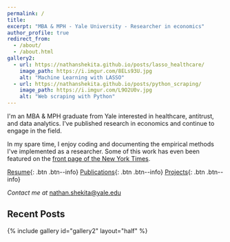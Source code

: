 ```yaml
---
permalink: /
title:
excerpt: "MBA & MPH - Yale University - Researcher in economics"
author_profile: true
redirect_from: 
  - /about/
  - /about.html
gallery2:
  - url: https://nathanshekita.github.io/posts/lasso_healthcare/
    image_path: https://i.imgur.com/8ELs93U.jpg
    alt: "Machine Learning with LASSO"
  - url: https://nathanshekita.github.io/posts/python_scraping/
    image_path: https://i.imgur.com/L9O2U0v.jpg
    alt: "Web scraping with Python"
---
```

I'm an MBA & MPH graduate from Yale interested in healthcare, antitrust, and data analytics. I've published research in economics and continue to engage in the field. 

In my spare time, I enjoy coding and documenting the empirical methods I've implemented as a researcher. Some of this work has even been featured on the [front page of the New York Times](https://www.nytimes.com/2017/07/24/upshot/the-company-behind-many-surprise-emergency-room-bills.html). 

[Resume](https://nathanshekita.github.io/shekita_resume_2020.pdf){: .btn .btn--info} 
[Publications](https://nathanshekita.github.io/publications/){: .btn .btn--info}
[Projects](https://nathanshekita.github.io/year-archive/){: .btn .btn--info}

*Contact me at* [nathan.shekita@yale.edu](mailto:nathan.shekita@yale.edu)  

Recent Posts
------

{% include gallery id="gallery2" layout="half" %}


